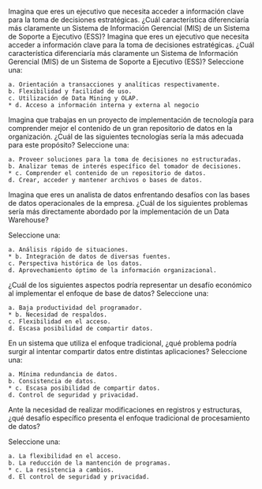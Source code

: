 Imagina que eres un ejecutivo que necesita acceder a información clave para la toma de decisiones estratégicas. ¿Cuál característica diferenciaría más claramente un Sistema de Información Gerencial (MIS) de un Sistema de Soporte a Ejecutivo (ESS)?
Imagina que eres un ejecutivo que necesita acceder a información clave para la toma de decisiones estratégicas. ¿Cuál característica diferenciaría más claramente un Sistema de Información Gerencial (MIS) de un Sistema de Soporte a Ejecutivo (ESS)?
Seleccione una:

    a. Orientación a transacciones y analíticas respectivamente.
    b. Flexibilidad y facilidad de uso.
    c. Utilización de Data Mining y OLAP.
    * d. Acceso a información interna y externa al negocio

Imagina que trabajas en un proyecto de implementación de tecnología para comprender mejor el contenido de un gran repositorio de datos en la organización. ¿Cuál de las siguientes tecnologías sería la más adecuada para este propósito?
Seleccione una:

    a. Proveer soluciones para la toma de decisiones no estructuradas.
    b. Analizar temas de interés específico del tomador de decisiones.
    * c. Comprender el contenido de un repositorio de datos.
    d. Crear, acceder y mantener archivos o bases de datos.

Imagina que eres un analista de datos enfrentando desafíos con las bases de datos operacionales de la empresa. ¿Cuál de los siguientes problemas sería más directamente abordado por la implementación de un Data Warehouse?

Seleccione una:

    a. Análisis rápido de situaciones.
    * b. Integración de datos de diversas fuentes.
    c. Perspectiva histórica de los datos.
    d. Aprovechamiento óptimo de la información organizacional.

¿Cuál de los siguientes aspectos podría representar un desafío económico al implementar el enfoque de base de datos?
Seleccione una:

    a. Baja productividad del programador.
    * b. Necesidad de respaldos.
    c. Flexibilidad en el acceso.
    d. Escasa posibilidad de compartir datos.

En un sistema que utiliza el enfoque tradicional, ¿qué problema podría surgir al intentar compartir datos entre distintas aplicaciones?
Seleccione una:

    a. Mínima redundancia de datos.
    b. Consistencia de datos.
    * c. Escasa posibilidad de compartir datos.
    d. Control de seguridad y privacidad.

Ante la necesidad de realizar modificaciones en registros y estructuras, ¿qué desafío específico presenta el enfoque tradicional de procesamiento de datos?

Seleccione una:

    a. La flexibilidad en el acceso.
    b. La reducción de la mantención de programas.
    * c. La resistencia a cambios.
    d. El control de seguridad y privacidad.